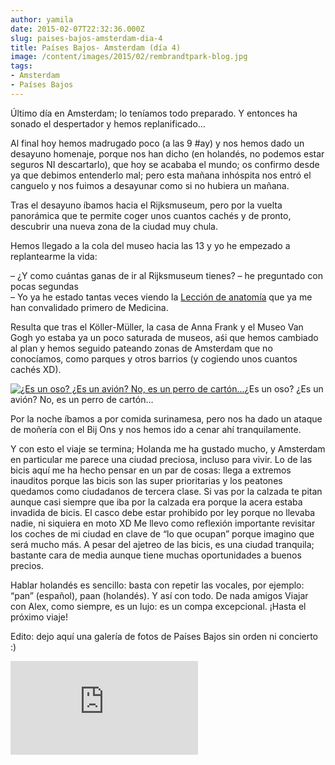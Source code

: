 ```yaml
---
author: yamila
date: 2015-02-07T22:32:36.000Z
slug: paises-bajos-amsterdam-dia-4
title: Países Bajos- Amsterdam (día 4)
image: /content/images/2015/02/rembrandtpark-blog.jpg
tags:
- Amsterdam
- Países Bajos
---
```



Último día en Amsterdam; lo teníamos todo preparado. Y entonces ha sonado el despertador y hemos replanificado…  
  
 Al final hoy hemos madrugado poco (a las 9 #ay) y nos hemos dado un desayuno homenaje, porque nos han dicho (en holandés, no podemos estar seguros NI descartarlo), que hoy se acababa el mundo; os confirmo desde ya que debimos entenderlo mal; pero esta mañana inhóspita nos entró el canguelo y nos fuimos a desayunar como si no hubiera un mañana.

Tras el desayuno íbamos hacia el Rijksmuseum, pero por la vuelta panorámica que te permite coger unos cuantos cachés y de pronto, descubrir una nueva zona de la ciudad muy chula.

Hemos llegado a la cola del museo hacia las 13 y yo he empezado a replantearme la vida:

– ¿Y como cuántas ganas de ir al Rijksmuseum tienes? – he preguntado con pocas segundas  
 – Yo ya he estado tantas veces viendo la [Lección de anatomía](https:/www.google.com/search?q=lecci%C3%B3n+de+anatom%C3%ADa&espv=2&biw=1083&bih=535&source=lnms&tbm=isch&sa=X&ei=JJDWVKPcDo3saL2WgYgL&ved=0CAYQ_AUoAQ) que ya me han convalidado primero de Medicina.

Resulta que tras el Köller-Müller, la casa de Anna Frank y el Museo Van Gogh yo estaba ya un poco saturada de museos, aśi que hemos cambiado al plan y hemos seguido pateando zonas de Amsterdam que no conocíamos, como parques y otros barrios (y cogiendo unos cuantos cachés XD).

[![¿Es un oso? ¿Es un avión? No, es un perro de cartón...](/content/images/2015/02/rembrandtpark-blog.jpg#small)](/content/images/2015/02/rembrandtpark-blog.jpg#full)¿Es un oso? ¿Es un avión? No, es un perro de cartón…

Por la noche íbamos a por comida surinamesa, pero nos ha dado un ataque de moñería con el Bij Ons y nos hemos ido a cenar ahí tranquilamente.

Y con esto el viaje se termina; Holanda me ha gustado mucho, y Amsterdam en particular me parece una ciudad preciosa, incluso para vivir. Lo de las bicis aquí me ha hecho pensar en un par de cosas: llega a extremos inauditos porque las bicis son las super prioritarias y los peatones quedamos como ciudadanos de tercera clase. Si vas por la calzada te pitan aunque casi siempre que iba por la calzada era porque la acera estaba invadida de bicis. El casco debe estar prohibido por ley porque no llevaba nadie, ni siquiera en moto XD Me llevo como reflexión importante revisitar los coches de mi ciudad en clave de “lo que ocupan” porque imagino que será mucho más. A pesar del ajetreo de las bicis, es una ciudad tranquila; bastante cara de media aunque tiene muchas oportunidades a buenos precios.

Hablar holandés es sencillo: basta con repetir las vocales, por ejemplo: “pan” (español), paan (holandés). Y así con todo. De nada amigos 
Viajar con Alex, como siempre, es un lujo: es un compa excepcional. ¡Hasta el próximo viaje!

Edito: dejo aquí una galería de fotos de Países Bajos sin orden ni concierto :)


<div class='embed-container'><iframe src='https://www.flickr.com/photos/125687915@N08/sets/72157653164487163/player' frameborder='0' allowfullscreen webkitallowfullscreen mozallowfullscreen oallowfullscreen msallowfullscreen></iframe></div>


